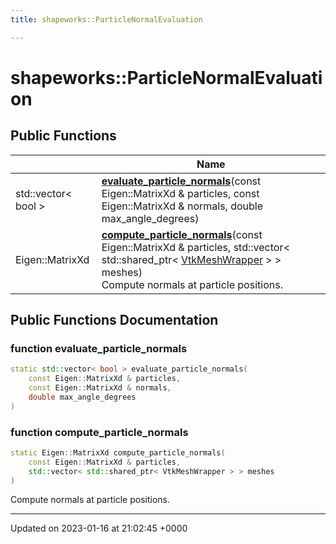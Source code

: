 ```yaml
---
title: shapeworks::ParticleNormalEvaluation

---
```


# shapeworks::ParticleNormalEvaluation





## Public Functions

|                | Name           |
| -------------- | -------------- |
| std::vector< bool > | **[evaluate_particle_normals](../Classes/classshapeworks_1_1ParticleNormalEvaluation.md#function-evaluate-particle-normals)**(const Eigen::MatrixXd & particles, const Eigen::MatrixXd & normals, double max_angle_degrees) |
| Eigen::MatrixXd | **[compute_particle_normals](../Classes/classshapeworks_1_1ParticleNormalEvaluation.md#function-compute-particle-normals)**(const Eigen::MatrixXd & particles, std::vector< std::shared_ptr< [VtkMeshWrapper](../Classes/classshapeworks_1_1VtkMeshWrapper.md) > > meshes)<br>Compute normals at particle positions.  |

## Public Functions Documentation

### function evaluate_particle_normals

```cpp
static std::vector< bool > evaluate_particle_normals(
    const Eigen::MatrixXd & particles,
    const Eigen::MatrixXd & normals,
    double max_angle_degrees
)
```


### function compute_particle_normals

```cpp
static Eigen::MatrixXd compute_particle_normals(
    const Eigen::MatrixXd & particles,
    std::vector< std::shared_ptr< VtkMeshWrapper > > meshes
)
```

Compute normals at particle positions. 

-------------------------------

Updated on 2023-01-16 at 21:02:45 +0000